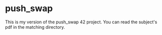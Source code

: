 # push_swap
This is my version of the push_swap 42 project.
You can read the subject's pdf in the matching directory.
